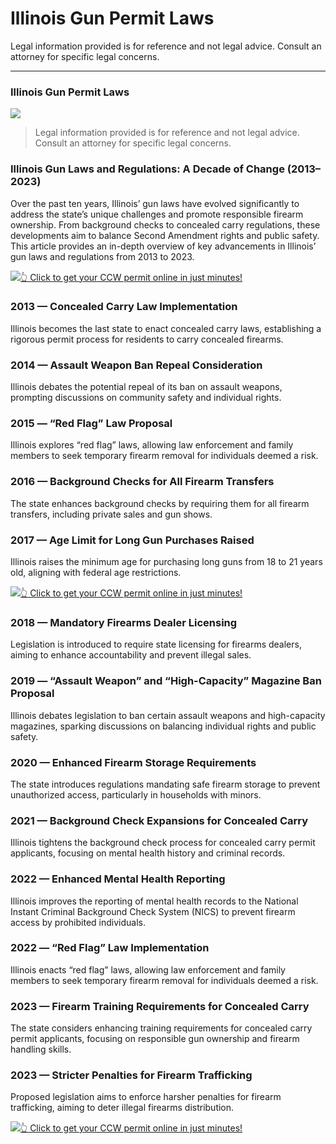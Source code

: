 # Illinois Gun Permit Laws

Legal information provided is for reference and not legal advice. Consult an attorney for specific legal concerns. 

* * *

### Illinois Gun Permit Laws

![](https://cdn-images-1.medium.com/max/800/1*VBYGFpzR-DhYwAuEANSpvg.png)

> Legal information provided is for reference and not legal advice. Consult an attorney for specific legal concerns.

### Illinois Gun Laws and Regulations: A Decade of Change (2013–2023)

Over the past ten years, Illinois’ gun laws have evolved significantly to address the state’s unique challenges and promote responsible firearm ownership. From background checks to concealed carry regulations, these developments aim to balance Second Amendment rights and public safety. This article provides an in-depth overview of key advancements in Illinois’ gun laws and regulations from 2013 to 2023.

[![](https://cdn-images-1.medium.com/max/1200/1*aCmvRhaa5Xjz4zDZxHzAjg.png)](https://sndn.to/ccw)[👆 Click to get your CCW permit online in just minutes!](https://sndn.to/ccw)

### 2013 — Concealed Carry Law Implementation

Illinois becomes the last state to enact concealed carry laws, establishing a rigorous permit process for residents to carry concealed firearms.

### 2014 — Assault Weapon Ban Repeal Consideration

Illinois debates the potential repeal of its ban on assault weapons, prompting discussions on community safety and individual rights.

### 2015 — “Red Flag” Law Proposal

Illinois explores “red flag” laws, allowing law enforcement and family members to seek temporary firearm removal for individuals deemed a risk.

### 2016 — Background Checks for All Firearm Transfers

The state enhances background checks by requiring them for all firearm transfers, including private sales and gun shows.

### 2017 — Age Limit for Long Gun Purchases Raised

Illinois raises the minimum age for purchasing long guns from 18 to 21 years old, aligning with federal age restrictions.

[![](https://cdn-images-1.medium.com/max/1200/1*TMCVgNoKp2NAtvLSAMkaJg.png)](https://sndn.to/ccw)[👆 Click to get your CCW permit online in just minutes!](https://sndn.to/ccw)

### 2018 — Mandatory Firearms Dealer Licensing

Legislation is introduced to require state licensing for firearms dealers, aiming to enhance accountability and prevent illegal sales.

### 2019 — “Assault Weapon” and “High-Capacity” Magazine Ban Proposal

Illinois debates legislation to ban certain assault weapons and high-capacity magazines, sparking discussions on balancing individual rights and public safety.

### 2020 — Enhanced Firearm Storage Requirements

The state introduces regulations mandating safe firearm storage to prevent unauthorized access, particularly in households with minors.

### 2021 — Background Check Expansions for Concealed Carry

Illinois tightens the background check process for concealed carry permit applicants, focusing on mental health history and criminal records.

### 2022 — Enhanced Mental Health Reporting

Illinois improves the reporting of mental health records to the National Instant Criminal Background Check System (NICS) to prevent firearm access by prohibited individuals.

### 2022 — “Red Flag” Law Implementation

Illinois enacts “red flag” laws, allowing law enforcement and family members to seek temporary firearm removal for individuals deemed a risk.

### 2023 — Firearm Training Requirements for Concealed Carry

The state considers enhancing training requirements for concealed carry permit applicants, focusing on responsible gun ownership and firearm handling skills.

### 2023 — Stricter Penalties for Firearm Trafficking

Proposed legislation aims to enforce harsher penalties for firearm trafficking, aiming to deter illegal firearms distribution.

[![](https://cdn-images-1.medium.com/max/1200/1*UmVcdbz7GlGdNVJMx2tkag.png)](https://sndn.to/ccw)[👆 Click to get your CCW permit online in just minutes!](https://sndn.to/ccw)

